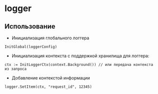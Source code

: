 # logger

## Использование

* Инициализация глобального логгера

```golang
InitGlobal(loggerConfig)
```

* Инициализация контекста с поддержкой хранилища для логгера:

```golang
ctx := InitLoggerCtx(context.Background()) // или передача контекста из запроса
```

* Добавление контекстой информации

```golang
logger.SetItem(ctx, "request_id", 12345)
```

